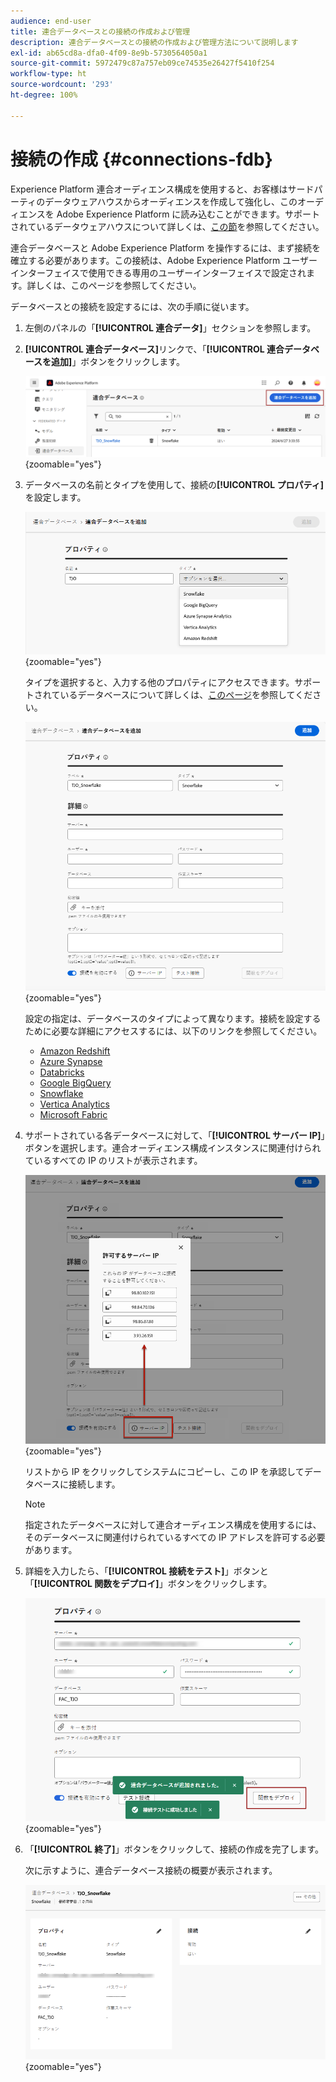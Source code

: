 ```yaml
---
audience: end-user
title: 連合データベースとの接続の作成および管理
description: 連合データベースとの接続の作成および管理方法について説明します
exl-id: ab65cd8a-dfa0-4f09-8e9b-5730564050a1
source-git-commit: 5972479c87a757eb09ce74535e26427f5410f254
workflow-type: ht
source-wordcount: '293'
ht-degree: 100%

---
```


# 接続の作成 {#connections-fdb}

Experience Platform 連合オーディエンス構成を使用すると、お客様はサードパーティのデータウェアハウスからオーディエンスを作成して強化し、このオーディエンスを Adobe Experience Platform に読み込むことができます。サポートされているデータウェアハウスについて詳しくは、[この節](../start/access-prerequisites.md#supported-systems)を参照してください。

連合データベースと Adobe Experience Platform を操作するには、まず接続を確立する必要があります。この接続は、Adobe Experience Platform ユーザーインターフェイスで使用できる専用のユーザーインターフェイスで設定されます。詳しくは、このページを参照してください。

データベースとの接続を設定するには、次の手順に従います。

1. 左側のパネルの「**[!UICONTROL 連合データ]**」セクションを参照します。

1. **[!UICONTROL 連合データベース]**&#x200B;リンクで、「**[!UICONTROL 連合データベースを追加]**」ボタンをクリックします。

   ![](assets/connections_list.png){zoomable="yes"}

1. データベースの名前とタイプを使用して、接続の&#x200B;**[!UICONTROL プロパティ]**&#x200B;を設定します。

   ![](assets/connections_name.png){zoomable="yes"}

   タイプを選択すると、入力する他のプロパティにアクセスできます。サポートされているデータベースについて詳しくは、[このページ](federated-db.md)を参照してください。

   ![](assets/connections_details.png){zoomable="yes"}

   設定の指定は、データベースのタイプによって異なります。接続を設定するために必要な詳細にアクセスするには、以下のリンクを参照してください。

   * [Amazon Redshift](federated-db.md#amazon-redshift)
   * [Azure Synapse](federated-db.md#azure-synapse-redshift)
   * [Databricks](federated-db.md#databricks)
   * [Google BigQuery](federated-db.md#google-big-query)
   * [Snowflake](federated-db.md#snowflake)
   * [Vertica Analytics](federated-db.md#vertica-analytics)
   * [Microsoft Fabric](federated-db.md#microsoft-fabric)

1. サポートされている各データベースに対して、「**[!UICONTROL サーバー IP]**」ボタンを選択します。連合オーディエンス構成インスタンスに関連付けられているすべての IP のリストが表示されます。

   ![](assets/connections_server_IPs.png){zoomable="yes"}

   リストから IP をクリックしてシステムにコピーし、この IP を承認してデータベースに接続します。

   >[!NOTE]
   >
   >指定されたデータベースに対して連合オーディエンス構成を使用するには、そのデータベースに関連付けられているすべての IP アドレスを許可する必要があります。

1. 詳細を入力したら、「**[!UICONTROL 接続をテスト]**」ボタンと「**[!UICONTROL 関数をデプロイ]**」ボタンをクリックします。

   ![](assets/connections_testdeploy.png){zoomable="yes"}

1. 「**[!UICONTROL 終了]**」ボタンをクリックして、接続の作成を完了します。

   次に示すように、連合データベース接続の概要が表示されます。

   ![](assets/connections_overview.png){zoomable="yes"}
